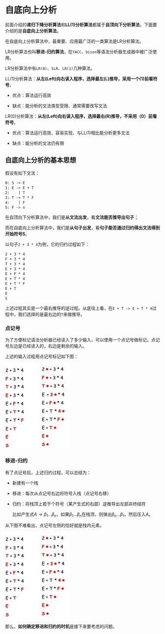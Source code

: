 # 自底向上分析

前面介绍的**递归下降分析算法**和**LL(1)分析算法**都属于**自顶向下分析算法**，下面要介绍的是**自底向上分析算法**。

在自底向上分析算法中，最重要、应用最广泛的一类算法是LR分析算法。

LR分析算法也叫**移进-归约算法**，在`YACC`、`bison`等语法分析器生成器中被广泛使用。

LR分析算法中有`LR(0)`、`SLR`、`LR(1)`几种算法。

LL(1)分析算法：**从左(Left)向右读入程序，选择最左(L)推导，采用一个(1)前看符号**。

* 优点：算法运行高效

* 缺点：能分析的文法类型受限、通常需要改写文法

LR(0)分析算法：**从左(Left)向右读入程序，选择最右(R)推导，不采用（0）前看符号**。

* 优点：算法运行高效、容易实现、与LL(1)相比能分析更多文法

* 缺点：能分析的文法仍有限

## 自底向上分析的基本思想

假设有如下文法：

```
0: S -> E
1: E -> E + T
2:    | T
3: T -> T * F
4:    | F
5: F -> n
```

在自顶向下分析算法中，我们是**从文法出发**，看**文法能否推导出句子**；

而在自底向上分析算法中，我们是**从句子出发**，看**句子能否通过归约得出文法得到开始符号S**。

以句子`2 + 3 * 4`为例，它的归约过程如下：

```
2 + 3 * 4
F + 3 * 4
T + 3 * 4
E + 3 * 4
E + F * 4
E + T * 4
E + T * F
E + T
E
S
```

上述过程其实是一个最右推导的逆过程。从底往上看，在`E + T -> E + T * 4`过程中，我们选择的是最右边的`T`来做推导。

### 点记号

为了方便标记语法分析器已经读入了多少输入，可以使用一个点记号做标记。点记号左边是已经读入的，右边是剩余的输入。

上述的输入过程用点记号标记如下图：

<img src="https://raw.githubusercontent.com/yamsfeer/pic-bed/master/008i3skNgy1gts72hdg8wj606g08kglp02.jpg" style="zoom:90%;" />

### 移进-归约

有了点记号后，上述归约过程，可以总结为：

* 新建有一个栈

* 移进：每次从点记号右边将符号入栈（点记号右移）

* 归约：将栈顶上若干个符号（某产生式的右部）逆推导出左部非终结符

  比如产生式$A \to \beta_1\dots\beta_n$，如果$\beta_1\dots\beta_n$在栈顶，则弹出$\beta_n\dots\beta_1$，然后压入$A$。

从下图不难看出，点记号左侧的恰好就是栈内元素。

<img src="https://raw.githubusercontent.com/yamsfeer/pic-bed/master/008i3skNgy1gts72hdg8wj606g08kglp02.jpg" style="zoom:90%;" />

那么，**如何确定移进和归约的时机**是接下来要考虑的问题。

